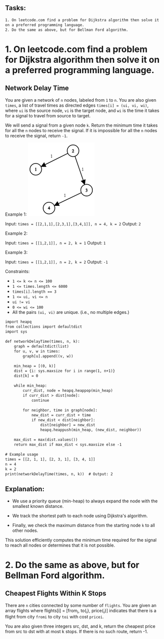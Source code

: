 ## Tasks:
```
1. On leetcode.com find a problem for Dijkstra algorithm then solve it on a preferred programming language.
2. Do the same as above, but for Bellman Ford algorithm.
```
# 1. On leetcode.com find a problem for Dijkstra algorithm then solve it on a preferred programming language.

## Network Delay Time

You are given a network of `n` nodes, labeled from `1` to `n`. You are also given `times`, a list of travel times as directed edges `times[i] = (ui, vi, wi)`, where `ui` is the source node, `vi` is the target node, and `wi` is the time it takes for a signal to travel from source to target.

We will send a signal from a given node `k`. Return the minimum time it takes for all the `n` nodes to receive the signal. If it is impossible for all the `n` nodes to receive the signal, return `-1`.

Example 1:
<img src="01.png">

Input: `times = [[2,1,1],[2,3,1],[3,4,1]], n = 4, k = 2`
Output: `2`

Example 2:

Input: `times = [[1,2,1]], n = 2, k = 1`
Output: `1`

Example 3:

Input: `times = [[1,2,1]], n = 2, k = 2`
Output: `-1`

Constraints:

- `1 <= k <= n <= 100`
- `1 <= times.length <= 6000`
- `times[i].length == 3`
- `1 <= ui, vi <= n`
- `ui != vi`
- `0 <= wi <= 100`
- All the pairs `(ui, vi)` are unique. (i.e., no multiple edges.)

```
import heapq
from collections import defaultdict
import sys

def networkDelayTime(times, n, k):
    graph = defaultdict(list)
    for u, v, w in times:
        graph[u].append((v, w))
    
    min_heap = [(0, k)]
    dist = {i: sys.maxsize for i in range(1, n+1)}
    dist[k] = 0
    
    while min_heap:
        curr_dist, node = heapq.heappop(min_heap)
        if curr_dist > dist[node]:
            continue
        
        for neighbor, time in graph[node]:
            new_dist = curr_dist + time
            if new_dist < dist[neighbor]:
                dist[neighbor] = new_dist
                heapq.heappush(min_heap, (new_dist, neighbor))
    
    max_dist = max(dist.values())
    return max_dist if max_dist < sys.maxsize else -1

# Example usage
times = [[2, 1, 1], [2, 3, 1], [3, 4, 1]]
n = 4
k = 2
print(networkDelayTime(times, n, k))  # Output: 2
```

## Explanation:

- We use a priority queue (min-heap) to always expand the node with the smallest known distance.

- We track the shortest path to each node using Dijkstra's algorithm.

- Finally, we check the maximum distance from the starting node `k` to all other nodes.

This solution efficiently computes the minimum time required for the signal to reach all nodes or determines that it is not possible.

# 2. Do the same as above, but for Bellman Ford algorithm.

## Cheapest Flights Within K Stops

There are `n` cities connected by some number of `flights`. You are given an array flights where flights[i] = [from<sub>i</sub>, to{<sub>i</sub>}, price{<sub>i</sub>}] indicates that there is a flight from city `fromi` to city `toi` with cost `pricei`.

You are also given three integers src, dst, and k, return the cheapest price from src to dst with at most k stops. If there is no such route, return -1.